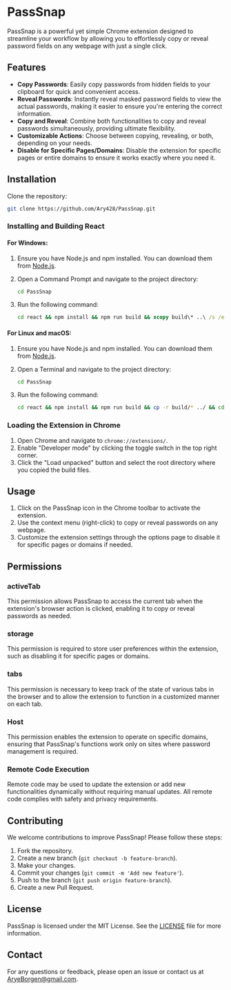 

# PassSnap

PassSnap is a powerful yet simple Chrome extension designed to streamline your workflow by allowing you to effortlessly copy or reveal password fields on any webpage with just a single click.

## Features

- **Copy Passwords**: Easily copy passwords from hidden fields to your clipboard for quick and convenient access.
- **Reveal Passwords**: Instantly reveal masked password fields to view the actual passwords, making it easier to ensure you're entering the correct information.
- **Copy and Reveal**: Combine both functionalities to copy and reveal passwords simultaneously, providing ultimate flexibility.
- **Customizable Actions**: Choose between copying, revealing, or both, depending on your needs.
- **Disable for Specific Pages/Domains**: Disable the extension for specific pages or entire domains to ensure it works exactly where you need it.

## Installation

Clone the repository:
   ```bash
   git clone https://github.com/Ary428/PassSnap.git
   ```

### Installing and Building React

#### For Windows:

1. Ensure you have Node.js and npm installed. You can download them from [Node.js](https://nodejs.org/).

2. Open a Command Prompt and navigate to the project directory:
   ```cmd
   cd PassSnap
   ```

3. Run the following command:
   ```cmd
   cd react && npm install && npm run build && xcopy build\* ..\ /s /e /y && cd ..
   ```

#### For Linux and macOS:

1. Ensure you have Node.js and npm installed. You can download them from [Node.js](https://nodejs.org/).

2. Open a Terminal and navigate to the project directory:
   ```bash
   cd PassSnap
   ```

3. Run the following command:
   ```bash
   cd react && npm install && npm run build && cp -r build/* ../ && cd ..
   ```

### Loading the Extension in Chrome

1. Open Chrome and navigate to `chrome://extensions/`.
2. Enable "Developer mode" by clicking the toggle switch in the top right corner.
3. Click the "Load unpacked" button and select the root directory where you copied the build files.

## Usage

1. Click on the PassSnap icon in the Chrome toolbar to activate the extension.
2. Use the context menu (right-click) to copy or reveal passwords on any webpage.
3. Customize the extension settings through the options page to disable it for specific pages or domains if needed.

## Permissions

### activeTab
This permission allows PassSnap to access the current tab when the extension's browser action is clicked, enabling it to copy or reveal passwords as needed.

### storage
This permission is required to store user preferences within the extension, such as disabling it for specific pages or domains.

### tabs
This permission is necessary to keep track of the state of various tabs in the browser and to allow the extension to function in a customized manner on each tab.

### Host
This permission enables the extension to operate on specific domains, ensuring that PassSnap's functions work only on sites where password management is required.

### Remote Code Execution
Remote code may be used to update the extension or add new functionalities dynamically without requiring manual updates. All remote code complies with safety and privacy requirements.

## Contributing

We welcome contributions to improve PassSnap! Please follow these steps:

1. Fork the repository.
2. Create a new branch (`git checkout -b feature-branch`).
3. Make your changes.
4. Commit your changes (`git commit -m 'Add new feature'`).
5. Push to the branch (`git push origin feature-branch`).
6. Create a new Pull Request.

## License

PassSnap is licensed under the MIT License. See the [LICENSE](LICENSE) file for more information.

## Contact

For any questions or feedback, please open an issue or contact us at [AryeBorgen@gmail.com](mailto:aryeborgen@gmail.com).
